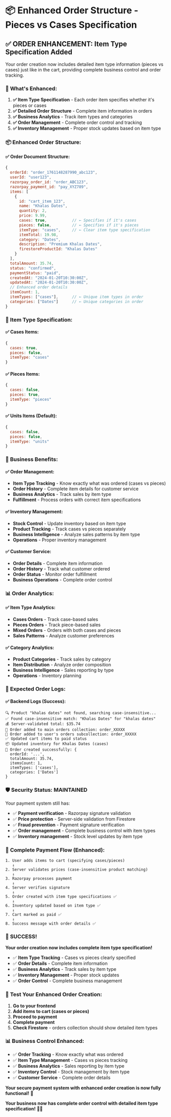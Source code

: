 # 📦 **Enhanced Order Structure - Pieces vs Cases Specification**

## ✅ **ORDER ENHANCEMENT: Item Type Specification Added**

Your order creation now includes detailed item type information (pieces vs cases) just like in the cart, providing complete business control and order tracking.

### 🎯 **What's Enhanced:**

1. **✅ Item Type Specification** - Each order item specifies whether it's pieces or cases
2. **✅ Detailed Order Structure** - Complete item information in orders
3. **✅ Business Analytics** - Track item types and categories
4. **✅ Order Management** - Complete order control and tracking
5. **✅ Inventory Management** - Proper stock updates based on item type

### 📦 **Enhanced Order Structure:**

#### **✅ Order Document Structure:**
```javascript
{
  orderId: "order_1761148287990_abc123",
  userId: "user123",
  razorpay_order_id: "order_ABC123",
  razorpay_payment_id: "pay_XYZ789",
  items: [
    {
      id: "cart_item_123",
      name: "Khalas Dates",
      quantity: 2,
      price: 9.99,
      cases: true,           // ← Specifies if it's cases
      pieces: false,         // ← Specifies if it's pieces
      itemType: "cases",     // ← Clear item type specification
      itemTotal: 19.98,
      category: "Dates",
      description: "Premium Khalas Dates",
      firestoreProductId: "Khalas Dates"
    }
  ],
  totalAmount: 35.74,
  status: "confirmed",
  paymentStatus: "paid",
  createdAt: "2024-01-20T10:30:00Z",
  updatedAt: "2024-01-20T10:30:00Z",
  // Enhanced order details
  itemCount: 1,
  itemTypes: ["cases"],      // ← Unique item types in order
  categories: ["Dates"]      // ← Unique categories in order
}
```

### 🎯 **Item Type Specification:**

#### **✅ Cases Items:**
```javascript
{
  cases: true,
  pieces: false,
  itemType: "cases"
}
```

#### **✅ Pieces Items:**
```javascript
{
  cases: false,
  pieces: true,
  itemType: "pieces"
}
```

#### **✅ Units Items (Default):**
```javascript
{
  cases: false,
  pieces: false,
  itemType: "units"
}
```

### 🚀 **Business Benefits:**

#### **✅ Order Management:**
- **Item Type Tracking** - Know exactly what was ordered (cases vs pieces)
- **Order History** - Complete item details for customer service
- **Business Analytics** - Track sales by item type
- **Fulfillment** - Process orders with correct item specifications

#### **✅ Inventory Management:**
- **Stock Control** - Update inventory based on item type
- **Product Tracking** - Track cases vs pieces separately
- **Business Intelligence** - Analyze sales patterns by item type
- **Operations** - Proper inventory management

#### **✅ Customer Service:**
- **Order Details** - Complete item information
- **Order History** - Track what customer ordered
- **Order Status** - Monitor order fulfillment
- **Business Operations** - Complete order control

### 📊 **Order Analytics:**

#### **✅ Item Type Analytics:**
- **Cases Orders** - Track case-based sales
- **Pieces Orders** - Track piece-based sales
- **Mixed Orders** - Orders with both cases and pieces
- **Sales Patterns** - Analyze customer preferences

#### **✅ Category Analytics:**
- **Product Categories** - Track sales by category
- **Item Distribution** - Analyze order composition
- **Business Intelligence** - Sales reporting by type
- **Operations** - Inventory planning

### 🎯 **Expected Order Logs:**

#### **✅ Backend Logs (Success):**
```
🔍 Product "khalas dates" not found, searching case-insensitive...
✅ Found case-insensitive match: "Khalas Dates" for "khalas dates"
💰 Server-validated total: $35.74
📝 Order added to main orders collection: order_XXXXX
📝 Order added to user's orders subcollection: order_XXXXX
✅ Updated cart items to paid status
📦 Updated inventory for Khalas Dates (cases)
🎉 Order created successfully: { 
  orderId: '...', 
  totalAmount: 35.74, 
  itemsCount: 1,
  itemTypes: ['cases'],
  categories: ['Dates']
}
```

### 🛡️ **Security Status: MAINTAINED**

Your payment system still has:
- ✅ **Payment verification** - Razorpay signature validation
- ✅ **Price protection** - Server-side validation from Firestore
- ✅ **Fraud prevention** - Payment signature verification
- ✅ **Order management** - Complete business control with item types
- ✅ **Inventory management** - Stock level updates by item type

### 🚀 **Complete Payment Flow (Enhanced):**

```
1. User adds items to cart (specifying cases/pieces)
   ↓
2. Server validates prices (case-insensitive product matching)
   ↓
3. Razorpay processes payment
   ↓
4. Server verifies signature
   ↓
5. Order created with item type specifications ✅
   ↓
6. Inventory updated based on item type ✅
   ↓
7. Cart marked as paid ✅
   ↓
8. Success message with order details ✅
```

### 🎉 **SUCCESS!**

**Your order creation now includes complete item type specification!**

- ✅ **Item Type Tracking** - Cases vs pieces clearly specified
- ✅ **Order Details** - Complete item information
- ✅ **Business Analytics** - Track sales by item type
- ✅ **Inventory Management** - Proper stock updates
- ✅ **Order Control** - Complete business management

### 🧪 **Test Your Enhanced Order Creation:**

1. **Go to your frontend**
2. **Add items to cart (cases or pieces)**
3. **Proceed to payment**
4. **Complete payment**
5. **Check Firestore** - orders collection should show detailed item types

### 📊 **Business Control Enhanced:**

- ✅ **Order Tracking** - Know exactly what was ordered
- ✅ **Item Type Management** - Cases vs pieces tracking
- ✅ **Business Analytics** - Sales reporting by item type
- ✅ **Inventory Control** - Stock management by item type
- ✅ **Customer Service** - Complete order details

**Your secure payment system with enhanced order creation is now fully functional!** 🎉

**Your business now has complete order control with detailed item type specification!** 🚀✨
